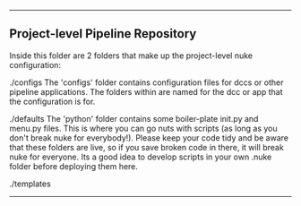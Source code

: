-------------------------------------------------------------------------
Project-level Pipeline Repository
-------------------------------------------------------------------------

Inside this folder are 2 folders that make up the project-level nuke
configuration:

./configs
The 'configs' folder contains configuration files for dccs or other
pipeline applications. The folders within are named for the dcc or
app that the configuration is for.

./defaults
The 'python' folder contains some boiler-plate init.py and menu.py
files. This is where you can go nuts with scripts (as long as you don't
break nuke for everybody!). Please keep your code tidy and be aware that
these folders are live, so if you save broken code in there, it will
break nuke for everyone. Its a good idea to develop scripts in your own
.nuke folder before deploying them here.

./templates

-------------------------------------------------------------------------
